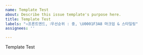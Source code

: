```yaml
---
name: Template Test
about: Describe this issue template's purpose here.
title: Template Test
labels: "⚛️프론트엔드, ❕우선순위 : 중, \U0001F3A8 마크업 & 스타일링"
assignees: ''

---
```


Template Test
